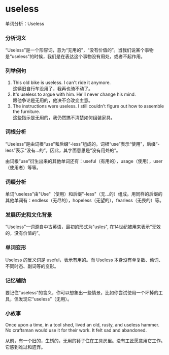 # useless

单词分析：Useless

  

### 分析词义

  

“Useless”是一个形容词，意为“无用的”，“没有价值的”。当我们说某个事物是“useless”的时候，我们是在表达这个事物没有用处，或者不起作用。

  

### 列举例句

  

1.  This old bike is useless. I can't ride it anymore.  
    这辆旧自行车没用了，我再也骑不动了。
2.  It's useless to argue with him. He'll never change his mind.  
    跟他争论是无用的，他决不会改变主意。
3.  The instructions were useless. I still couldn't figure out how to assemble the furniture.  
    这些指示是无用的，我仍然搞不清楚如何组装家具。

  

### 词根分析

  

“Useless”是由词根“use”和后缀“-less”组成的。词根“use”表示“使用”，后缀“-less”表示“没有…的”。因此，其字面意思是“没有用处的”。

  

由词根“use”衍生出来的其他单词还有：useful（有用的），usage（使用），user（使用者）等等。

  

### 词缀分析

  

单词“useless”由"Use"（使用）和后缀"-less"（无...的）组成。用同样的后缀的其他单词有：endless（无尽的），hopeless（无望的），fearless（无畏的）等。

  

### 发展历史和文化背景

  

“Useless”一词源自中古英语，最初的形式为"usles", 在14世纪被用来表示“无效的，没有价值的”。

  

### 单词变形

  

Useless 的反义词是 useful，表示有用的。而 Useless 本身没有单复数、动词、不同时态、副词等的变形。

  

### 记忆辅助

  

要记住“useless”的含义，你可以想象出一些情景，比如你尝试使用一个坏掉的工具，但发现它“useless”（无用）。

  

### 小故事

  

Once upon a time, in a tool shed, lived an old, rusty, and useless hammer. No craftsman would use it for their work. It felt sad and abandoned.

  

从前，有一个旧的，生锈的，无用的锤子住在工具房里。没有工匠愿意用它工作。它感到难过和遗弃。
